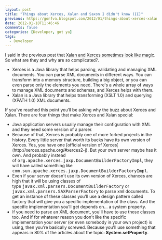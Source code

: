 ```yaml
---
layout: post
title: "Things about Xerces, Xalan and Saxon I didn't know (II)"
previous: https://gonfva.blogspot.com/2012/01/things-about-xerces-xalan-and-saxon-i_18.html
date: 2012-01-18T11:46:46
comments: false
categories: [Developer, got ya]
tags:
  - Developer
---
```


I said in the previous post that [Xalan and Xerces sometimes look like magic](https://gonfva.blogspot.com/2012/01/things-about-xerces-xalan-and-saxon-i.html). So what are they and why are so complicated?.



<ul><li>Xerces is a Java library that helps parsing, validating and managing XML documents. You can parse XML documents in different ways. You can transform into a memory structure, building a big object, or you can even parse only the elements you need. There's a whole array of ways to manage XML documents and schemas, and Xerces helps with them.&nbsp;</li><li>Xalan is a Java library that helps transforming (XSLT 1.0) and querying (XPATH 1.0) XML documents.&nbsp;</li></ul>
If you've reached this point you'll be asking why the buzz about Xerces and Xalan. There are four things that make Xerces and Xalan special:


<ul><li>Java application servers usually manage their configuration with XML and they need some version of a parser.</li><li>Because of that, Xerces is probably one of more forked projects in the history. Every little server that worth its bucks have its own version of Xerces. Yes, you have one&nbsp;[official&nbsp;version of Xerces](http://xerces.apache.org/#xerces2-j). But your own server maybe has it own. And probably instead of&nbsp;<span style="font-family: monospace; white-space: pre-wrap;">org.apache.xerces.jaxp.DocumentBuilderFactoryImpl</span>, they will have called something like <span style="font-family: monospace; white-space: pre-wrap;">com.sun.apache.xerces.jaxp.DocumentBuilderFactoryImpl</span>.</li><li>Even if your server doesn't use its own version of Xerces, chances are high that it will be using classes of type&nbsp;<span style="font-family: monospace; white-space: pre-wrap;">javax.xml.parsers.DocumentBuilderFactory</span> or&nbsp; <span style="font-family: monospace; white-space: pre-wrap;">javax.xml.parsers.SAXParserFactory</span>&nbsp;to parse xml documents. To get an instance of these classes you'll use a design pattern called factory that will give you a specific implementation of the class. And the specific implementation you'll get depends on... a system property.</li><li>If you need to parse an XML document, you'll have to use those classes too. And if for whatever reason you don't like the specific implementation your server (or even somebody in your own project) is using, then you're basically screwed. Because you'll use something that appears in 80% of the articles about the topic: <b>System.setProperty</b>.</li></ul>
